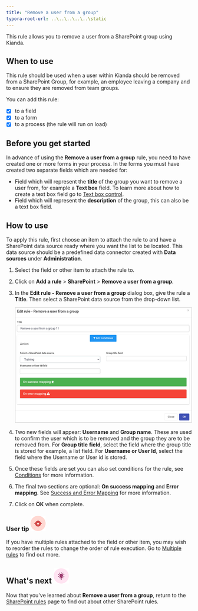 ```yaml
---
title: "Remove a user from a group"
typora-root-url: ..\..\..\..\..\static
---
```


This rule allows you to remove a user from a SharePoint group using Kianda.

## When to use

This rule should be used when a user within Kianda should be removed from a SharePoint Group, for example, an employee leaving a company and to ensure they are removed from team groups.

You can add this rule:

- [x] to a field
- [x] to a form 
- [x] to a process (the rule will run on load)

## Before you get started

In advance of using the **Remove a user from a group** rule, you need to have created one or more forms in your process. In the forms you must have created two separate fields which are needed for:

- Field which will represent the **title** of the group you want to remove a user from, for example a **Text box** field. To learn more about how to create a text box field go to [Text box control](/docs/platform/controls/input/textbox/).
- Field which will represent the **description** of the group, this can also be a text box field.

## How to use

To apply this rule, first choose an item to attach the rule to and have a SharePoint data source ready where you want the list to be located. This data source should be a predefined data connector created with **Data sources** under **Administration**. 

1. Select the field or other item to attach the rule to.

2. Click on **Add a rule** > **SharePoint** > **Remove a user from a group**.

3. In the **Edit rule - Remove a user from a group** dialog box, give the rule a **Title**. Then select a SharePoint data source from the drop-down list.

    ![Remove a user from a group dialog box](/images/remove-user-group-rule.jpg)

4. Two new fields will appear: **Username** and **Group name**. These are used to confirm the user which is to be removed and the group they are to be removed from. 
   For **Group title** **field**, select the field where the group title is stored for example, a list field.
   For **Username or User Id**, select the field where the Username or User id is stored.

5. Once these fields are set you can also set conditions for the rule, see [Conditions](/docs/platform/rules/general/add-conditions/) for more information. 

6. The final two sections are optional: **On success mapping** and **Error mapping**. See [Success and Error Mapping](/docs/platform/rules/general/success-error-mapping/) for more information. 

7. Click on **OK** when complete.

   

### User tip ![Target icon](/images/05.png) ###

If you have multiple rules attached to the field or other item, you may wish to reorder the rules to change the order of rule execution. Go to [Multiple rules](/docs/platform/rules/general/multiple-rules/)  to find out more. 



## What's next  ![Idea icon](/images/18.png) ##

Now that you've learned about **Remove a user from a group**, return to the [SharePoint rules](/docs/platform/rules/SharePoint/) page to find out about other SharePoint rules. 

   

   

   

